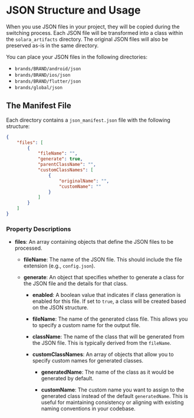 # JSON Structure and Usage

When you use JSON files in your project, they will be copied during the switching process. Each JSON file will be
transformed into a class within the `solara_artifacts` directory. The original JSON files will also be preserved as-is
in the same directory.

You can place your JSON files in the following directories:

- `brands/BRAND/android/json`
- `brands/BRAND/ios/json`
- `brands/BRAND/flutter/json`
- `brands/global/json`

## The Manifest File

Each directory contains a `json_manifest.json` file with the following structure:

```json
{
    "files": [
        {
            "fileName": "",
            "generate": true,
            "parentClassName": "",
            "customClassNames": [
                {
                    "originalName": "",
                    "customName": ""
                }
            ]
        }
    ]
}
```

### Property Descriptions

- **files**: An array containing objects that define the JSON files to be processed.

    - **fileName**: The name of the JSON file. This should include the file extension (e.g., `config.json`).

    - **generate**: An object that specifies whether to generate a class for the JSON file and the details for that
      class.

        - **enabled**: A boolean value that indicates if class generation is enabled for this file. If set to `true`, a
          class will be created based on the JSON structure.

        - **fileName**: The name of the generated class file. This allows you to specify a custom name for the output
          file.

        - **className**: The name of the class that will be generated from the JSON file. This is typically derived from
          the `fileName`.

        - **customClassNames**: An array of objects that allow you to specify custom names for generated classes.

            - **generatedName**: The name of the class as it would be generated by default.

            - **customName**: The custom name you want to assign to the generated class instead of the default
              `generatedName`. This is useful for maintaining consistency or aligning with existing naming conventions
              in your codebase.


